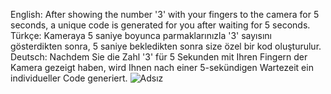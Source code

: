 English: After showing the number '3' with your fingers to the camera for 5 seconds, a unique code is generated for you after waiting for 5 seconds.
Türkçe: Kameraya 5 saniye boyunca parmaklarınızla '3' sayısını gösterdikten sonra, 5 saniye bekledikten sonra size özel bir kod oluşturulur.
Deutsch: Nachdem Sie die Zahl '3' für 5 Sekunden mit Ihren Fingern der Kamera gezeigt haben, wird Ihnen nach einer 5-sekündigen Wartezeit ein individueller Code generiert.
![Adsız](https://github.com/enes-muratgul/HandPass/assets/131779690/5f62db10-ea64-4839-81e7-782b99df43df)
